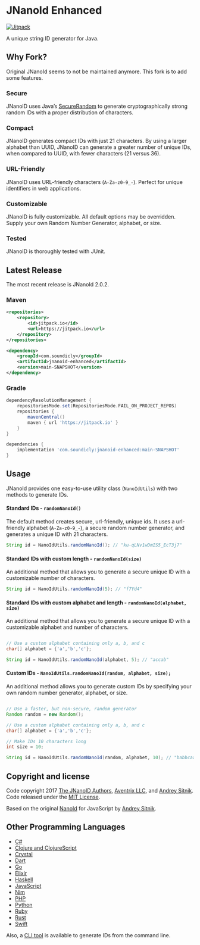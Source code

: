 # JNanoId Enhanced
[![Jitpack](https://jitpack.io/v/Soundicly/jnanoid-enhanced.svg)](https://jitpack.io/#Soundicly/jnanoid-enhanced)

A unique string ID generator for Java. 

## Why Fork?
Original JNanoId seems to not be maintained anymore. This fork is to add some features.

### Secure
JNanoID uses Java’s [SecureRandom](https://docs.oracle.com/javase/7/docs/api/java/security/SecureRandom.html) to generate cryptographically strong random IDs with a proper distribution of characters.

### Compact
JNanoID generates compact IDs with just 21 characters. By using a larger alphabet than UUID, JNanoID can generate a greater number of unique IDs, when compared to UUID, with fewer characters (21 versus 36).

### URL-Friendly
JNanoID uses URL-friendly characters (`A-Za-z0-9_-`). Perfect for unique identifiers in web applications.

### Customizable
JNanoID is fully customizable. All default options may be overridden. Supply your own Random Number Generator, alphabet, or size.

### Tested
JNanoID is thoroughly tested with JUnit.

## Latest Release

The most recent release is JNanoId 2.0.2.

### Maven

```xml
<repositories>
    <repository>
        <id>jitpack.io</id>
        <url>https://jitpack.io</url>
    </repository>
</repositories>

<dependency>
    <groupId>com.soundicly</groupId>
    <artifactId>jnanoid-enhanced</artifactId>
    <version>main-SNAPSHOT</version>
</dependency>
```

### Gradle

```groovy
dependencyResolutionManagement {
    repositoriesMode.set(RepositoriesMode.FAIL_ON_PROJECT_REPOS)
    repositories {
        mavenCentral()
        maven { url 'https://jitpack.io' }
    }
}

dependencies {
    implementation 'com.soundicly:jnanoid-enhanced:main-SNAPSHOT'
}
```

## Usage

JNanoId provides one easy-to-use utility class (`NanoIdUtils`) with two methods to generate IDs.

#### Standard IDs - `randomNanoId()`

The default method creates secure, url-friendly, unique ids. It uses a url-friendly alphabet (`A-Za-z0-9_-`), a secure random number generator, and generates a unique ID with 21 characters.

```java
String id = NanoIdUtils.randomNanoId(); // "ku-qLNv1wDmIS5_EcT3j7"
```

#### Standard IDs with custom length - `randomNanoId(size)`

An additional method that allows you to generate a secure unique ID with a customizable number of characters.

```java
String id = NanoIdUtils.randomNanoId(5); // "f7Yd4"
```

#### Standard IDs with custom alphabet and length - `randomNanoId(alphabet, size)`

An additional method that allows you to generate a secure unique ID with a customizable alphabet and number of characters.

```java

// Use a custom alphabet containing only a, b, and c
char[] alphabet = {'a','b','c'};

String id = NanoIdUtils.randomNanoId(alphabet, 5); // "accab"
```


#### Custom IDs - `NanoIdUtils.randomNanoId(random, alphabet, size);`

An additional method allows you to generate custom IDs by specifying your own random number generator, alphabet, or size.

```java

// Use a faster, but non-secure, random generator
Random random = new Random();

// Use a custom alphabet containing only a, b, and c
char[] alphabet = {'a','b','c'};

// Make IDs 10 characters long
int size = 10;

String id = NanoIdUtils.randomNanoId(random, alphabet, 10); // "babbcaabcb"
```

## Copyright and license

Code copyright 2017 [The JNanoID Authors](https://github.com/aventrix/jnanoid/graphs/contributors), [Aventrix LLC](https://www.aventrix.com), and [Andrey Sitnik](https://github.com/ai). Code released under the [MIT License](https://github.com/aventrix/jnanoid/blob/master/LICENSE).

Based on the original [NanoId](https://github.com/ai/nanoid) for JavaScript by [Andrey Sitnik](https://github.com/ai/).

## Other Programming Languages

* [C#](https://github.com/codeyu/nanoid-net)
* [Clojure and ClojureScript](https://github.com/zelark/nano-id)
* [Crystal](https://github.com/mamantoha/nanoid.cr)
* [Dart](https://github.com/pd4d10/nanoid)
* [Go](https://github.com/matoous/go-nanoid)
* [Elixir](https://github.com/railsmechanic/nanoid)
* [Haskell](https://github.com/4e6/nanoid-hs)
* [JavaScript](https://github.com/ai/nanoid)
* [Nim](https://github.com/icyphox/nanoid.nim)
* [PHP](https://github.com/hidehalo/nanoid-php)
* [Python](https://github.com/puyuan/py-nanoid)
* [Ruby](https://github.com/radeno/nanoid.rb)
* [Rust](https://github.com/nikolay-govorov/nanoid)
* [Swift](https://github.com/antiflasher/NanoID)

Also, a [CLI tool] is available to generate IDs from the command line.

[CLI tool]: https://github.com/twhitbeck/nanoid-cli
